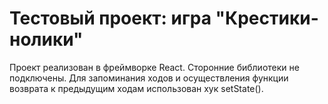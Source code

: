 # Тестовый проект: игра "Крестики-нолики"

Проект реализован в фреймворке React. Сторонние библиотеки не подключены. 
Для запоминания ходов и осуществления функции возврата к предыдущим ходам использован хук setState().

